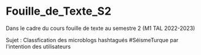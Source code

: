 # Fouille_de_Texte_S2
Dans le cadre du cours fouille de texte au semestre 2 (M1 TAL 2022-2023)


Sujet : Classfication des microblogs hashtagués #SéismeTurque par l'intention des utilisateurs

